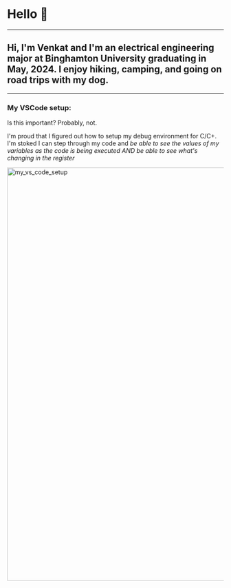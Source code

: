 # Hello 🤖

---

## Hi, I'm Venkat and I'm an electrical engineering major at Binghamton University graduating in May, 2024. I enjoy hiking, camping, and going on road trips with my dog. 

---

### My VSCode setup:

Is this important? Probably, not. 

I'm proud that I figured out how to setup my debug environment for C/C+. I'm stoked I can step through my code and _be able to see the values of my variables as the code is being executed AND be able to see what's changing in the register_

<img width="960" alt="my_vs_code_setup" src="https://user-images.githubusercontent.com/96662693/188341444-268b0cdd-fa57-4db5-b0ee-930dd6af753f.png">
